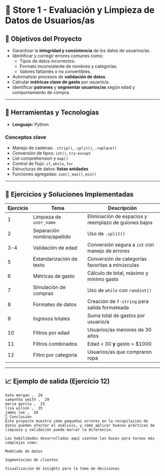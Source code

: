 # 🛒 Store 1 - Evaluación y Limpieza de Datos de Usuarios/as

## 🎯 Objetivos del Proyecto

- Garantizar la **integridad y consistencia** de los datos de usuarios/as.
- Identificar y corregir errores comunes como:
  - Tipos de datos incorrectos.
  - Formato inconsistente de nombres y categorías.
  - Valores faltantes o no convertibles.
- Automatizar procesos de **validación de datos**.
- Calcular **métricas clave de gasto** por usuario/a.
- Identificar **patrones** y **segmentar usuarios/as** según edad y comportamiento de compra.

---

## 🧰 Herramientas y Tecnologías

- **Lenguaje:** Python

### Conceptos clave

- Manejo de cadenas: `.strip()`, `.split()`, `.replace()`
- Conversión de tipos: `int()`, `try-except`
- List comprehension y `map()`
- Control de flujo: `if`, `while`, `for`
- Estructuras de datos: **listas anidadas**
- Funciones agregadas: `sum()`, `max()`, `min()`

---

## 🧪 Ejercicios y Soluciones Implementadas

| Ejercicio | Tema                        | Descripción                                         |
|-----------|-----------------------------|-----------------------------------------------------|
| 1         | Limpieza de `user_name`     | Eliminación de espacios y reemplazo de guiones bajos |
| 2         | Separación nombre/apellido  | Uso de `.split()`                                   |
| 3-4       | Validación de edad          | Conversión segura a `int` con manejo de errores     |
| 5         | Estandarización de texto    | Conversión de categorías favoritas a minúsculas     |
| 6         | Métricas de gasto           | Cálculo de total, máximo y mínimo gasto             |
| 7         | Simulación de compras       | Uso de `while` con `randint()`                      |
| 8         | Formateo de datos           | Creación de `f-string` para salida formateada       |
| 9         | Ingresos totales            | Suma total de gastos por usuario/a                  |
| 10        | Filtros por edad            | Usuarios/as menores de 30 años                      |
| 11        | Filtros combinados          | Edad < 30 **y** gasto > $1000                       |
| 12        | Filtro por categoría        | Usuarios/as que compraron ropa                      |

---

## 📈 Ejemplo de salida (Ejercicio 12)

```text
kate morgan ,  24  
samantha smith ,  29  
maria garcia ,  33  
lisa wilson ,  35  
james lee ,  28
📝 Conclusión
Este proyecto muestra cómo pequeños errores en la recopilación de datos pueden afectar el análisis, y cómo aplicar buenas prácticas de limpieza y validación puede marcar la diferencia.

Las habilidades desarrolladas aquí sientan las bases para tareas más complejas como:

Modelado de datos

Segmentación de clientes

Visualización de insights para la toma de decisiones


